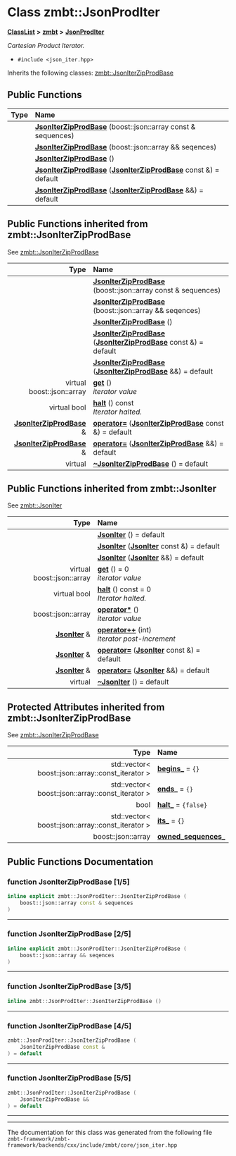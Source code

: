 

# Class zmbt::JsonProdIter



[**ClassList**](annotated.md) **>** [**zmbt**](namespacezmbt.md) **>** [**JsonProdIter**](classzmbt_1_1JsonProdIter.md)



_Cartesian Product Iterator._ 

* `#include <json_iter.hpp>`



Inherits the following classes: [zmbt::JsonIterZipProdBase](classzmbt_1_1JsonIterZipProdBase.md)










































































## Public Functions

| Type | Name |
| ---: | :--- |
|   | [**JsonIterZipProdBase**](#function-jsoniterzipprodbase-15) (boost::json::array const & sequences) <br> |
|   | [**JsonIterZipProdBase**](#function-jsoniterzipprodbase-25) (boost::json::array && seqences) <br> |
|   | [**JsonIterZipProdBase**](#function-jsoniterzipprodbase-35) () <br> |
|   | [**JsonIterZipProdBase**](#function-jsoniterzipprodbase-45) ([**JsonIterZipProdBase**](classzmbt_1_1JsonIterZipProdBase.md) const &) = default<br> |
|   | [**JsonIterZipProdBase**](#function-jsoniterzipprodbase-55) ([**JsonIterZipProdBase**](classzmbt_1_1JsonIterZipProdBase.md) &&) = default<br> |


## Public Functions inherited from zmbt::JsonIterZipProdBase

See [zmbt::JsonIterZipProdBase](classzmbt_1_1JsonIterZipProdBase.md)

| Type | Name |
| ---: | :--- |
|   | [**JsonIterZipProdBase**](classzmbt_1_1JsonIterZipProdBase.md#function-jsoniterzipprodbase-15) (boost::json::array const & sequences) <br> |
|   | [**JsonIterZipProdBase**](classzmbt_1_1JsonIterZipProdBase.md#function-jsoniterzipprodbase-25) (boost::json::array && seqences) <br> |
|   | [**JsonIterZipProdBase**](classzmbt_1_1JsonIterZipProdBase.md#function-jsoniterzipprodbase-35) () <br> |
|   | [**JsonIterZipProdBase**](classzmbt_1_1JsonIterZipProdBase.md#function-jsoniterzipprodbase-45) ([**JsonIterZipProdBase**](classzmbt_1_1JsonIterZipProdBase.md) const &) = default<br> |
|   | [**JsonIterZipProdBase**](classzmbt_1_1JsonIterZipProdBase.md#function-jsoniterzipprodbase-55) ([**JsonIterZipProdBase**](classzmbt_1_1JsonIterZipProdBase.md) &&) = default<br> |
| virtual boost::json::array | [**get**](classzmbt_1_1JsonIterZipProdBase.md#function-get) () <br>_iterator value_  |
| virtual bool | [**halt**](classzmbt_1_1JsonIterZipProdBase.md#function-halt) () const<br>_Iterator halted._  |
|  [**JsonIterZipProdBase**](classzmbt_1_1JsonIterZipProdBase.md) & | [**operator=**](classzmbt_1_1JsonIterZipProdBase.md#function-operator) ([**JsonIterZipProdBase**](classzmbt_1_1JsonIterZipProdBase.md) const &) = default<br> |
|  [**JsonIterZipProdBase**](classzmbt_1_1JsonIterZipProdBase.md) & | [**operator=**](classzmbt_1_1JsonIterZipProdBase.md#function-operator_1) ([**JsonIterZipProdBase**](classzmbt_1_1JsonIterZipProdBase.md) &&) = default<br> |
| virtual  | [**~JsonIterZipProdBase**](classzmbt_1_1JsonIterZipProdBase.md#function-jsoniterzipprodbase) () = default<br> |


## Public Functions inherited from zmbt::JsonIter

See [zmbt::JsonIter](classzmbt_1_1JsonIter.md)

| Type | Name |
| ---: | :--- |
|   | [**JsonIter**](classzmbt_1_1JsonIter.md#function-jsoniter-13) () = default<br> |
|   | [**JsonIter**](classzmbt_1_1JsonIter.md#function-jsoniter-23) ([**JsonIter**](classzmbt_1_1JsonIter.md) const &) = default<br> |
|   | [**JsonIter**](classzmbt_1_1JsonIter.md#function-jsoniter-33) ([**JsonIter**](classzmbt_1_1JsonIter.md) &&) = default<br> |
| virtual boost::json::array | [**get**](classzmbt_1_1JsonIter.md#function-get) () = 0<br>_iterator value_  |
| virtual bool | [**halt**](classzmbt_1_1JsonIter.md#function-halt) () const = 0<br>_Iterator halted._  |
|  boost::json::array | [**operator\***](classzmbt_1_1JsonIter.md#function-operator) () <br>_iterator value_  |
|  [**JsonIter**](classzmbt_1_1JsonIter.md) & | [**operator++**](classzmbt_1_1JsonIter.md#function-operator_1) (int) <br>_iterator post-increment_  |
|  [**JsonIter**](classzmbt_1_1JsonIter.md) & | [**operator=**](classzmbt_1_1JsonIter.md#function-operator_2) ([**JsonIter**](classzmbt_1_1JsonIter.md) const &) = default<br> |
|  [**JsonIter**](classzmbt_1_1JsonIter.md) & | [**operator=**](classzmbt_1_1JsonIter.md#function-operator_3) ([**JsonIter**](classzmbt_1_1JsonIter.md) &&) = default<br> |
| virtual  | [**~JsonIter**](classzmbt_1_1JsonIter.md#function-jsoniter) () = default<br> |






















## Protected Attributes inherited from zmbt::JsonIterZipProdBase

See [zmbt::JsonIterZipProdBase](classzmbt_1_1JsonIterZipProdBase.md)

| Type | Name |
| ---: | :--- |
|  std::vector&lt; boost::json::array::const\_iterator &gt; | [**begins\_**](classzmbt_1_1JsonIterZipProdBase.md#variable-begins_)   = `{}`<br> |
|  std::vector&lt; boost::json::array::const\_iterator &gt; | [**ends\_**](classzmbt_1_1JsonIterZipProdBase.md#variable-ends_)   = `{}`<br> |
|  bool | [**halt\_**](classzmbt_1_1JsonIterZipProdBase.md#variable-halt_)   = `{false}`<br> |
|  std::vector&lt; boost::json::array::const\_iterator &gt; | [**its\_**](classzmbt_1_1JsonIterZipProdBase.md#variable-its_)   = `{}`<br> |
|  boost::json::array | [**owned\_sequences\_**](classzmbt_1_1JsonIterZipProdBase.md#variable-owned_sequences_)  <br> |


























































## Public Functions Documentation




### function JsonIterZipProdBase [1/5]

```C++
inline explicit zmbt::JsonProdIter::JsonIterZipProdBase (
    boost::json::array const & sequences
) 
```




<hr>



### function JsonIterZipProdBase [2/5]

```C++
inline explicit zmbt::JsonProdIter::JsonIterZipProdBase (
    boost::json::array && seqences
) 
```




<hr>



### function JsonIterZipProdBase [3/5]

```C++
inline zmbt::JsonProdIter::JsonIterZipProdBase () 
```




<hr>



### function JsonIterZipProdBase [4/5]

```C++
zmbt::JsonProdIter::JsonIterZipProdBase (
    JsonIterZipProdBase const &
) = default
```




<hr>



### function JsonIterZipProdBase [5/5]

```C++
zmbt::JsonProdIter::JsonIterZipProdBase (
    JsonIterZipProdBase &&
) = default
```




<hr>

------------------------------
The documentation for this class was generated from the following file `zmbt-framework/zmbt-framework/backends/cxx/include/zmbt/core/json_iter.hpp`

